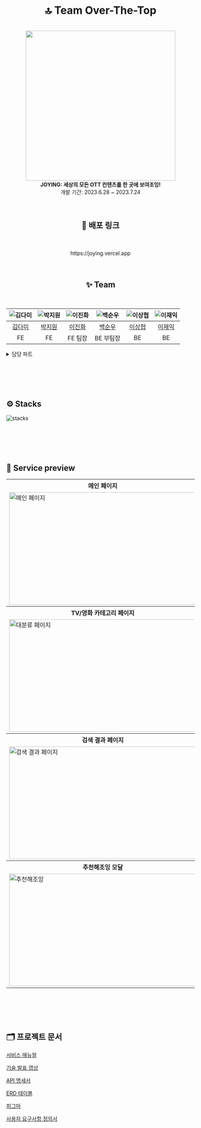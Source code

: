 <div align="center">

# 🔝 Team Over-The-Top

<br>
<img src="https://github.com/codestates-seb/seb44_main_003/assets/122351417/71882a5e-905c-40b4-b56d-d251f0898202" width='400'>
<br>
<b>JOYING: 세상의 모든 OTT 컨텐츠를 한 곳에 보여조잉!</b>
<br>
개발 기간: 2023.6.28 ~ 2023.7.24
<br>
<br>
<br>

## 🔗 배포 링크

<br>
<br>
https://joying.vercel.app
<br>
<br>
<br>

## ✨ Team

<br />

| ![김다미](https://ott-main-project.s3.ap-northeast-2.amazonaws.com/kongdami.png) | ![박지원](https://ott-main-project.s3.ap-northeast-2.amazonaws.com/bee_happy.png) | ![이진화](https://ott-main-project.s3.ap-northeast-2.amazonaws.com/kuroming.png) | ![백순우](https://ott-main-project.s3.ap-northeast-2.amazonaws.com/mukgoja.png) | ![이상협](https://ott-main-project.s3.ap-northeast-2.amazonaws.com/metamong.png) | ![이재익](https://ott-main-project.s3.ap-northeast-2.amazonaws.com/padakmon.png) |
| :------------------------------------------------------------------------------: | :-------------------------------------------------------------------------------: | :------------------------------------------------------------------------------: | :-----------------------------------------------------------------------------: | :------------------------------------------------------------------------------: | :------------------------------------------------------------------------------: |
|                       [김다미](https://github.com/oka1313)                       |                       [박지원](https://github.com/Jiwonp12)                       |                     [이진화](https://github.com/JeanneLee57)                     |                       [백순우](https://github.com/Snu97)                        |                   [이상협](https://github.com/travelerjaguar)                    |                       [이재익](https://github.com/him0814)                       |
|                                        FE                                        |                                        FE                                         |                                     FE 팀장                                      |                                    BE 부팀장                                    |                                        BE                                        |                                        BE                                        |

</div>

<details>
<summary>담당 파트</summary>
<div markdown="1">

<br>

**FE 김다미**

- 아이템 기획
- 이미지 리소스 생성 및 관리
- 색상값 변수화
- 메인 페이지 배너
- TV/영화 대분류 페이지
- 추천해조잉
- 상세 조회 맞춤 추천 컨텐츠
- 아이템카드 스켈레톤 ui
- 오픈그래프

<br>

**FE 박지원**

- ott/장르 필터링 페이지
- 검색 결과 페이지
- 상세 조회 컨텐츠 정보
- 컨텐츠 찜/좋아요
- 관리자 기능과 페이지
- 제보하기 기능
- ott/장르 필터링 버튼과 모달창
- 토스트 알림창
- 푸터

<br>

**FE 이진화**

- 헤더
- 메인 페이지
- 멤버 마이페이지
- 로그인/회원가입
- 후기
- 오류 페이지
- 검색어 자동완성
- 모바일 GNB
- 토큰 저장과 후속 처리
- top 버튼

<br>

**BE 백순우**

- AWS 배포
- CodePipeline 배포 자동화
- SSL 인증서 적용
- 데이터 크롤링
- 리포트 CRUD

<br>

**BE 이상협**

- 미디어 CRUD
- 리뷰 CRUD
- 추천 CRUD
- Elastic search
- Hibernate search

<br>

**BE 이재익**

- Spring Security
- JWT
- 일반 로그인 / 회원 가입
- 구글 OAuth
- 카카오 OAuth
- 네이버 OAuth
- 찜 CRUD
- 멤버 CRUD

</div>
</details>

<br><br /><br /><br />

## ⚙️ Stacks

![stacks](https://github.com/codestates-seb/seb44_main_003/assets/122351417/5277ab1e-e04b-46ec-a193-5f36c1992a21)

<br /><br /><br /><br />

## 🔎 Service preview

<html>
<table>
  <tr>
    <th>
      메인 페이지
    </th>
    <th>
      로그인/회원가입 페이지
    </th>
  </tr>
  <tr>
    <td>
      <img src="https://github.com/codestates-seb/seb44_main_003/assets/122351417/1da507cc-b946-4b62-893c-a6164033cca0"  alt="메인 페이지" width = "500" height = "300">
    </td>
    <td>
      <img src= "https://github.com/codestates-seb/seb44_main_003/assets/122351417/9de48565-259c-474f-8ce3-d651a9bd424b" alt="로그인 페이지" width = "500" height = "300">
    </td>
   </tr> 
  <tr>
    <th>
      TV/영화 카테고리 페이지
    </th>
    <th>
      OTT/장르 필터링 페이지
    </th>
  </tr>

  <tr>
    <td>
      <img src="https://github.com/codestates-seb/seb44_main_003/assets/122351417/cf881455-e4d2-436c-b00d-2601eb823cbb" alt="대분류 페이지"  width = "500" height = "300">
    </td>
    <td>
      <img src= "https://github.com/codestates-seb/seb44_main_003/assets/122351417/c9cb443c-2394-4398-a63c-2a6b717e14bf" alt="소분류 페이지"  width = "500" height = "300">
    </td>
   </tr>
   <tr>
    <th>
      검색 결과 페이지
    </th> 
    <th>
      상세 조회 페이지
    </th>
  </tr>
  <tr>
    <td>
      <img src="https://github.com/codestates-seb/seb44_main_003/assets/122351417/bc68f490-b3ad-424b-8042-efc4a60c714d" alt="검색 결과 페이지" width = "500" height = "300">
    </td>
    <td>
      <img src="https://github.com/codestates-seb/seb44_main_003/assets/122351417/d4a3f628-c441-4e3b-ab01-78549f1713ce" alt="상세 조회 페이지"  width = "500" height = "300">
    </td>
  </tr> 
   <tr>
    <th>
      추천해조잉 모달
    </th> 
    <th>
      마이 페이지
    </th>
  </tr>
  <tr>
    <td>
      <img src="https://github.com/codestates-seb/seb44_main_003/assets/122351417/5a435147-221a-42dc-bbb3-0956ca9679f8" alt="추천해조잉" width = "500" height = "300">
    </td>
    <td>
      <img src="https://github.com/codestates-seb/seb44_main_003/assets/122351417/58db366d-96a0-46c3-8507-221457648102" alt="마이페이지"  width = "500" height = "300">
    </td>
  </tr> 
</table>

<br><br><br><br>

## 🗂️ 프로젝트 문서

[서비스 매뉴얼](https://file.notion.so/f/s/1cc7faa9-24f9-4859-a1a2-d5028604b76d/44%EA%B8%B0-Team-003-%ED%94%84%EB%A1%9C%EC%A0%9D%ED%8A%B8%EB%A7%A4%EB%89%B4%EC%96%BC.pdf?id=2d3c3972-add3-492c-9bc9-a766102d8d46&table=block&spaceId=82d63a72-8254-4cde-bf1e-b2597b7c099c&expirationTimestamp=1690416000000&signature=HfqlU3BUz0Rlzr2UsCT9pdWz80LLU_YMYMAiziCsHus&downloadName=44%EA%B8%B0-Team-003-%ED%94%84%EB%A1%9C%EC%A0%9D%ED%8A%B8%EB%A7%A4%EB%89%B4%EC%96%BC.pdf)

[기술 발표 영상](https://youtu.be/ZF5zHZ7pLDc)

[API 명세서](https://www.joying003.click/swagger-ui/index.html#/)

[ERD 테이블](https://www.erdcloud.com/d/mP2FdrMGWgzaB7JcW)

[피그마](https://www.figma.com/file/aywiih2fn0y2nqs1wXJmqP/Main-Project?type=design&node-id=10-1277&mode=design&t=zDSPE0jp7PVuP4lz-0)

[사용자 요구사항 정의서](https://jeanne57.notion.site/JOYING-9149d5f7a6054bddbb020f24d66a5326?pvs=4)

</html>
